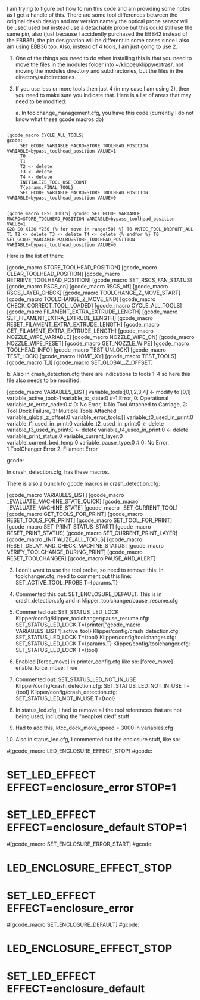 I am trying to figure out how to run this code and am providing some notes as I get a handle of this. There are some tool differences between the original daksh design and my version namely the optical probe sensor will be used used but instead use a detachable probe but this could still use the same pin, also (just because I accidently purchased the EBB42 instead of the EBB36), the pin designation will be different in some cases since I also am using EBB36 too. Also, instead of 4 tools, I am just going to use 2. 

1. One of the things you need to do when installing this is that you need to move the files in the modules folder into  ~/klipper/klippy/extras/, not moving the modules directory and subdirectories, but the files in the directory/subdirectories. 
2. If you use less or more tools then just 4 (in my case I am using 2), then you need to make sure you indicate that. Here is a list of areas that may need to be modified:


   a. In toolchange_management.cfg, you have this code (currently I do not know what these gcode macros do)

<code>
[gcode_macro CYCLE_ALL_TOOLS]
gcode:
     SET_GCODE_VARIABLE MACRO=STORE_TOOLHEAD_POSITION VARIABLE=bypass_toolhead_position VALUE=1
     T0
     T1
     T2 <- delete
     T3 <- delete
     T4 <- delete
     INITIALIZE_TOOL_USE_COUNT
     T{params.FINAL_TOOL}
     SET_GCODE_VARIABLE MACRO=STORE_TOOLHEAD_POSITION VARIABLE=bypass_toolhead_position VALUE=0

[gcode_macro TEST_TOOLS]
  gcode:
    SET_GCODE_VARIABLE MACRO=STORE_TOOLHEAD_POSITION VARIABLE=bypass_toolhead_position VALUE=1
    G28
    G0 X126 Y250
    {% for move in range(50) %}
        T0
        #KTCC_TOOL_DROPOFF_ALL
        T1
        T2 <- delete
        T3 <- delete
        T4 <- delete
    {% endfor %}
    T0
    SET_GCODE_VARIABLE MACRO=STORE_TOOLHEAD_POSITION VARIABLE=bypass_toolhead_position VALUE=0
</code>

Here is the list of them:

[gcode_macro STORE_TOOLHEAD_POSITION]
[gcode_macro CLEAR_TOOLHEAD_POSITION]
[gcode_macro RETRIEVE_TOOLHEAD_POSITION]
[gcode_macro SET_RSCS_FAN_STATUS]
[gcode_macro RSCS_on]
[gcode_macro RSCS_off]
[gcode_macro RSCS_LAYER_CHECK]
[gcode_macro TOOLCHANGE_Z_MOVE_START]
[gcode_macro TOOLCHANGE_Z_MOVE_END]
[gcode_macro CHECK_CORRECT_TOOL_LOADED]
[gcode_macro CYCLE_ALL_TOOLS]
[gcode_macro FILAMENT_EXTRA_EXTRUDE_LENGTH]
[gcode_macro SET_FILAMENT_EXTRA_EXTRUDE_LENGTH]
[gcode_macro RESET_FILAMENT_EXTRA_EXTRUDE_LENGTH]
[gcode_macro GET_FILAMENT_EXTRA_EXTRUDE_LENGTH]
[gcode_macro NOZZLE_WIPE_VARIABLE]
[gcode_macro NOZZLE_WIPE_ON]
[gcode_macro NOZZLE_WIPE_RESET]
[gcode_macro GET_NOZZLE_WIPE]
[gcode_macro TOOLHEAD_INFO]
[gcode_macro TEST_UNLOCK]
[gcode_macro TEST_LOCK]
[gcode_macro HOME_XY]
[gcode_macro TEST_TOOLS]
[gcode_macro T_1]
[gcode_macro SET_GLOBAL_Z_OFFSET]


b. Also in crash_detection.cfg there are indications to tools 1-4 so here this file also needs to be modified:

[gcode_macro VARIABLES_LIST]
variable_tools:[0,1,2,3,4]   <- modify to [0,1]
variable_active_tool:-1
variable_tc_state:0 #-1:Error, 0: Operational
variable_tc_error_code:0 # 0: No Error, 1: No Tool Attached to Carriage, 2: Tool Dock Failure, 3: Multiple Tools Attached  
variable_global_z_offset:0
variable_error_tools:[]
variable_t0_used_in_print:0
variable_t1_used_in_print:0
variable_t2_used_in_print:0   <- delete
variable_t3_used_in_print:0   <- delete
variable_t4_used_in_print:0   <- delete
variable_print_status:0
variable_current_layer:0
variable_current_bed_temp:0
variable_pause_type:0 # 0: No Error, 1:ToolChanger Error 2: Filament Error

gcode:


In crash_detection.cfg, has these macros. 

There is also a bunch fo gcode macros in crash_detection.cfg:

[gcode_macro VARIABLES_LIST]
[gcode_macro _EVALUATE_MACHINE_STATE_QUICK]
[gcode_macro _EVALUATE_MACHINE_STATE]
[gcode_macro _SET_CURRENT_TOOL]
[gcode_macro GET_TOOLS_FOR_PRINT]
[gcode_macro RESET_TOOLS_FOR_PRINT]
[gcode_macro SET_TOOL_FOR_PRINT]
[gcode_macro SET_PRINT_STATUS_START]
[gcode_macro RESET_PRINT_STATUS]
[gcode_macro SET_CURRENT_PRINT_LAYER]
[gcode_macro _INITIALIZE_ALL_TOOLS]
[gcode_macro RESET_DELAY_AND_CHECK_MACHINE_STATUS]
[gcode_macro VERIFY_TOOLCHANGE_DURING_PRINT]
[gcode_macro RESET_TOOLCHANGER]
[gcode_macro PAUSE_AND_ALERT]


3. I don't want to use the tool probe, so need to remove this:
In toolchanger.cfg, need to comment out this line:  SET_ACTIVE_TOOL_PROBE T={params.T}

4. Commented this out: SET_ENCLOSURE_DEFAULT. 
This is in crash_detection.cfg and in klipper_toolchanger/pause_resume.cfg

5. Commented out: SET_STATUS_LED_LOCK
Klipper/config/klipper_toolchanger/pause_resume.cfg:		SET_STATUS_LED_LOCK T={printer["gcode_macro VARIABLES_LIST"].active_tool}
Klipper/config/crash_detection.cfg:			SET_STATUS_LED_LOCK T={tool}
Klipper/config/toolchanger.cfg:  SET_STATUS_LED_LOCK T={params.T}
Klipper/config/toolchanger.cfg:    SET_STATUS_LED_LOCK T={tool}

5. Enabled [force_move] in printer_config.cfg like so:
[force_move]
enable_force_move: True

6. Commented out: SET_STATUS_LED_NOT_IN_USE
Klipper/config/crash_detection.cfg:		  		SET_STATUS_LED_NOT_IN_USE T={tool}
Klipper/config/crash_detection.cfg:  	 SET_STATUS_LED_NOT_IN_USE T={tool}

7. In status_led.cfg, I had to remove all the tool references that are not being used, including the "neopixel cled" stuff 

8. Had to add this, ktcc_dock_move_speed = 3000 in variables.cfg

9. Also in status_led.cfg, I commented out the enclosure stuff, like so:

#[gcode_macro LED_ENCLOSURE_EFFECT_STOP]
#gcode:
#   SET_LED_EFFECT EFFECT=enclosure_error STOP=1
#   SET_LED_EFFECT EFFECT=enclosure_default STOP=1

#[gcode_macro SET_ENCLOSURE_ERROR_START]
#gcode:
#      LED_ENCLOSURE_EFFECT_STOP
#      SET_LED_EFFECT EFFECT=enclosure_error  
   
#[gcode_macro SET_ENCLOSURE_DEFAULT]
#gcode:
#      LED_ENCLOSURE_EFFECT_STOP
#      SET_LED_EFFECT EFFECT=enclosure_default 



